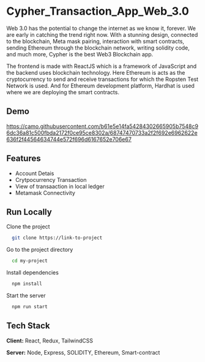 # Cypher_Transaction_App_Web_3.0

Web 3.0 has the potential to change the internet as we know it, forever. We are early in catching the trend right now. With a stunning design, connected to the blockchain, Meta mask pairing, interaction with smart contracts, sending Ethereum through the blockchain network, writing solidity code, and much more, Cypher is the best Web3 Blockchain app.

The frontend is made with ReactJS which is a framework of JavaScript and the backend uses blockchain technology. Here Ethereum is acts as the cryptocurrency to send and receive transactions for which the Ropsten Test Network is used. And for Ethereum development platform, Hardhat is used where we are deploying the smart contracts.



## Demo

https://camo.githubusercontent.com/b61e5e14fa54284302665905b7548c96dc36a81c500fbda2172f0ce95ce8302a/68747470733a2f2f692e6962622e636f2f44564634744e572f696d6167652e706e67
## Features

- Account Detais
- Crytpocurrency Transaction
- View of transaaction in local ledger
- Metamask Connectivity


## Run Locally

Clone the project

```bash
  git clone https://link-to-project
```

Go to the project directory

```bash
  cd my-project
```

Install dependencies

```bash
  npm install
```

Start the server

```bash
  npm run start
```


## Tech Stack

**Client:** React, Redux, TailwindCSS

**Server:** Node, Express, SOLIDITY, Ethereum, Smart-contract



